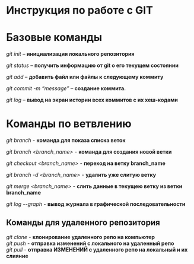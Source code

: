 # Инструкция по работе с GIT

# Базовые команды

_git init_ – **инициализация локального репозитория**

_git status_ – **получить информацию от git о его текущем состоянии**

_git add_ – **добавить файл или файлы к следующему коммиту**

_git commit -m “message”_ – **создание коммита.**

_git log_ – **вывод на экран истории всех коммитов с их хеш-кодами**

# Команды по ветвлению

_git branch_ - **команда для показа списка веток**

_git branch <branch_name>_ - **команда для создания новой ветки**

_git checkout <branch_name>_ - **переход на ветку branch_name**

_git branch -d <branch_name>_ - **удалить уже слитую ветку**

_git merge <branch_name>_ - **слить данные в текущею ветку из ветки branch_name**

_git log --graph_ - **вывод журнала в графической последовательности**

## Команды для удаленного репозитория

_git clone_ - **клонирование удаленного репо на компьютер**  
_git push_ - **отправка изменений с локального на удаленный репо**  
_git pull_ - **отправка ИЗМЕНЕНИЙ с удаленного репо на локальный и их слияние**